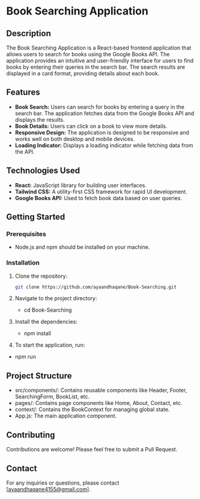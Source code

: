 # Book Searching Application

## Description
The Book Searching Application is a React-based frontend application that allows users to search for books using the Google Books API. 
The application provides an intuitive and user-friendly interface for users to find books by entering their queries in the search bar. 
The search results are displayed in a card format, providing details about each book.

## Features
- **Book Search:** Users can search for books by entering a query in the search bar. The application fetches data from the Google Books API and displays the results.
- **Book Details:** Users can click on a book to view more details.
- **Responsive Design:** The application is designed to be responsive and works well on both desktop and mobile devices.
- **Loading Indicator:** Displays a loading indicator while fetching data from the API.


## Technologies Used
- **React:** JavaScript library for building user interfaces.
- **Tailwind CSS:** A utility-first CSS framework for rapid UI development.
- **Google Books API:** Used to fetch book data based on user queries.

## Getting Started

### Prerequisites
- Node.js and npm should be installed on your machine.
### Installation
1. Clone the repository:
   ```bash
   git clone https://github.com/ayaandhaqane/Book-Searching.git

2. Navigate to the project directory:
   - cd Book-Searching

3. Install the dependencies:
   - npm install

4. To start the application, run:
  - npm run

## Project Structure
- src/components/: Contains reusable components like Header, Footer, SearchingForm, BookList, etc.
- pages/: Contains page components like Home, About, Contact, etc.
- context/: Contains the BookContext for managing global state.
- App.js: The main application component.


## Contributing
Contributions are welcome! Please feel free to submit a Pull Request.

## Contact
For any inquiries or questions, please contact [ayaandhaqane4155@gmail.com].
